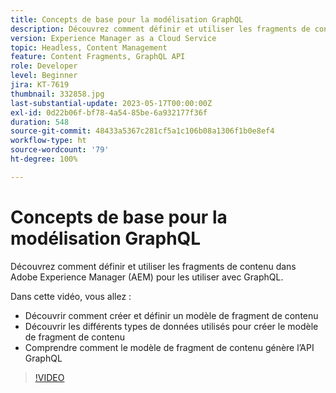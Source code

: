 ```yaml
---
title: Concepts de base pour la modélisation GraphQL
description: Découvrez comment définir et utiliser les fragments de contenu dans Adobe Experience Manager (AEM) pour les utiliser avec GraphQL.
version: Experience Manager as a Cloud Service
topic: Headless, Content Management
feature: Content Fragments, GraphQL API
role: Developer
level: Beginner
jira: KT-7619
thumbnail: 332858.jpg
last-substantial-update: 2023-05-17T00:00:00Z
exl-id: 0d22b06f-bf78-4a54-85be-6a932177f36f
duration: 548
source-git-commit: 48433a5367c281cf5a1c106b08a1306f1b0e8ef4
workflow-type: ht
source-wordcount: '79'
ht-degree: 100%

---
```


# Concepts de base pour la modélisation GraphQL

Découvrez comment définir et utiliser les fragments de contenu dans Adobe Experience Manager (AEM) pour les utiliser avec GraphQL.

Dans cette vidéo, vous allez :

+ Découvrir comment créer et définir un modèle de fragment de contenu
+ Découvrir les différents types de données utilisés pour créer le modèle de fragment de contenu
+ Comprendre comment le modèle de fragment de contenu génère l’API GraphQL

>[!VIDEO](https://video.tv.adobe.com/v/3412905?quality=12&learn=on&captions=fre_fr)
